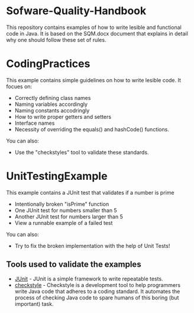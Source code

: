 # Sofware-Quality-Handbook

This repository contains examples of how to write lesible and functional code in Java. It is based on the SQM.docx document that explains in detail why one should follow these set of rules.
# CodingPractices
This example contains simple guidelines on how to write lesible code. It focues on:
  - Correctly defining class names
  - Naming variables accordingly
  - Naming constants accodringly
  - How to write proper getters and setters
  - Interface names
  - Necessity of overriding the equals() and hashCode() functions.


You can also:
  - Use the "checkstyles" tool to validate these standards.

# UnitTestingExample
This example contains a JUnit test that validates if a number is prime
  - Intentionally broken "isPrime" function
  - One JUnit test for numbers smaller than 5
  - Another JUnit test for numbers larger than 5
  - View a runnable example of a failed test
  
You can also:
  - Try to fix the broken implementation with the help of Unit Tests!
  

## Tools used to validate the examples
* [JUnit] - JUnit is a simple framework to write repeatable tests.
* [checkstyle] - Checkstyle is a development tool to help programmers write Java code that adheres to a coding standard. It automates the process of checking Java code to spare humans of this boring (but important) task.


[JUnit]: <https://junit.org/junit4/>
[checkstyle]: <http://checkstyle.sourceforge.net/>
 
